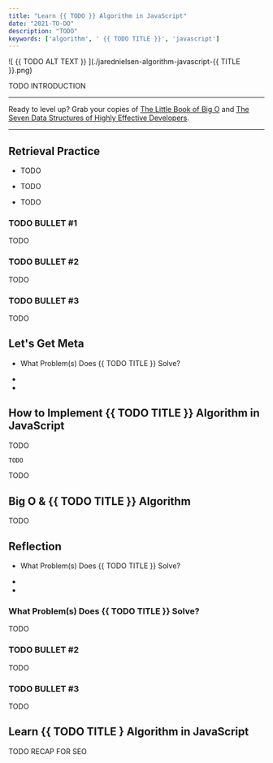 ```yaml
---
title: "Learn {{ TODO }} Algorithm in JavaScript"
date: "2021-TO-DO"
description: "TODO"
keywords: ['algorithm', ' {{ TODO TITLE }}', 'javascript']
---
```



![ {{ TODO ALT TEXT }} ](./jarednielsen-algorithm-javascript-{{ TITLE }}.png)


TODO INTRODUCTION

---

Ready to level up? Grab your copies of [The Little Book of Big O](https://gum.co/big-o) and [The Seven Data Structures of Highly Effective Developers](https://gum.co/data-structures).

---


## Retrieval Practice

* TODO

* TODO

* TODO 


### TODO BULLET #1

TODO 


### TODO BULLET #2

TODO


### TODO BULLET #3

TODO


## Let's Get Meta

* What Problem(s) Does {{ TODO TITLE }} Solve? 

* 

* 


## How to Implement {{ TODO TITLE }} Algorithm in JavaScript 

TODO

```js
TODO
```

TODO


## Big O & {{ TODO TITLE }} Algorithm

TODO 


## Reflection

* What Problem(s) Does {{ TODO TITLE }} Solve? 

* 

* 


### What Problem(s) Does {{ TODO TITLE }} Solve?

TODO 


### TODO BULLET #2

TODO


### TODO BULLET #3

TODO


## Learn {{ TODO TITLE } Algorithm in JavaScript

TODO RECAP FOR SEO




